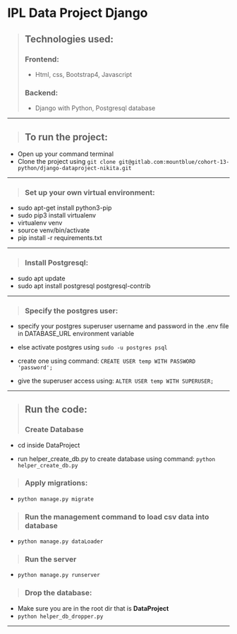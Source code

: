 # IPL Data Project Django

>## Technologies used:
>  ### Frontend:
>* Html, css, Bootstrap4, Javascript
>### Backend:
>* Django with Python, Postgresql database
---

>## To run the project:
* Open up your command terminal
* Clone the project using  ```git clone git@gitlab.com:mountblue/cohort-13-python/django-dataproject-nikita.git```
---

>### Set up your own virtual environment:
* sudo apt-get install python3-pip
* sudo pip3 install virtualenv
* virtualenv venv
* source venv/bin/activate
* pip install -r requirements.txt
---

>### Install Postgresql:
* sudo apt update
* sudo apt install postgresql postgresql-contrib
---

>### Specify the postgres user:
* specify your postgres superuser username and password in the .env file in DATABASE_URL environment variable

* else activate postgres using ```sudo -u postgres psql```

* create one using command: ```CREATE USER temp WITH PASSWORD 'password';```

* give the superuser access using: ```ALTER USER temp WITH SUPERUSER;```
---

>## Run the code:
>### Create Database
* cd inside DataProject
  
* run helper_create_db.py to create database using command: ```python helper_create_db.py```
  
>### Apply migrations:
* ```python manage.py migrate```
>### Run the management command to load csv data into database
* ```python manage.py dataLoader```

>### Run the server
* ```python manage.py runserver```

>### Drop the database:
* Make sure you are in the root dir that is <strong>DataProject</strong>
* ```python helper_db_dropper.py```
  
---


